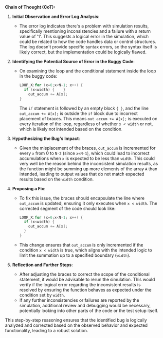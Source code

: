 **Chain of Thought (CoT):**

1. **Initial Observation and Error Log Analysis**:
   - The error log indicates there's a problem with simulation results, specifically mentioning inconsistencies and a failure with a return value of '1'. This suggests a logical error in the simulation, which could be related to how the code handles data or control structures. The log doesn't provide specific syntax errors, so the syntax itself is likely correct, but the implementation could be logically flawed.

2. **Identifying the Potential Source of Error in the Buggy Code**:
   - On examining the loop and the conditional statement inside the loop in the buggy code:
     ```cpp
     LOOP_X:for (x=0;x<N-1; x++) {
       if (x<width) {    }
         out_accum += A[x];
     }
     ```
     The `if` statement is followed by an empty block `{ }`, and the line `out_accum += A[x];` is outside the `if` block due to incorrect placement of braces. This means `out_accum += A[x];` is executed on every iteration of the loop, regardless of whether `x < width` or not, which is likely not intended based on the condition.

3. **Hypothesizing the Bug's Impact**:
   - Given the misplacement of the braces, `out_accum` is incremented for every `x` from 0 to `N-2` (since `x<N-1`), which could lead to incorrect accumulations when `x` is expected to be less than `width`. This could very well be the reason behind the inconsistent simulation results, as the function might be summing up more elements of the array `A` than intended, leading to output values that do not match expected results based on the `width` condition.

4. **Proposing a Fix**:
   - To fix this issue, the braces should encapsulate the line where `out_accum` is updated, ensuring it only executes when `x < width`. The corrected segment of the code should look like:
     ```cpp
     LOOP_X:for (x=0;x<N-1; x++) {
       if (x<width) {
         out_accum += A[x];
       }
     }
     ```
   - This change ensures that `out_accum` is only incremented if the condition `x < width` is true, which aligns with the intended logic to limit the summation up to a specified boundary (`width`).

5. **Reflection and Further Steps**:
   - After adjusting the braces to correct the scope of the conditional statement, it would be advisable to rerun the simulation. This would verify if the logical error regarding the inconsistent results is resolved by ensuring the function behaves as expected under the condition set by `width`.
   - If any further inconsistencies or failures are reported by the simulation, additional review and debugging would be necessary, potentially looking into other parts of the code or the test setup itself.

This step-by-step reasoning ensures that the identified bug is logically analyzed and corrected based on the observed behavior and expected functionality, leading to a robust solution.